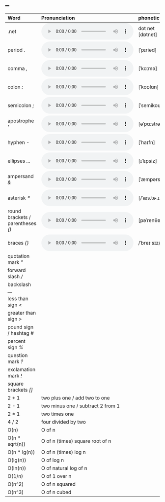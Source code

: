 
# _

| Word  | Pronunciation | phonetic |
| :-- | :-- | :-- |
| .net | <audio :src="$withBase('/audio/dot-net.mp3')" controls="controls" controlslist="nodownload"></audio> | dot net [dɒtnet] |
| period _._ | <audio :src="$withBase('/audio/period.mp3')" controls="controls" controlslist="nodownload"></audio> | [ˈpɪriəd] |
| comma _,_ | <audio :src="$withBase('/audio/comma.mp3')" controls="controls" controlslist="nodownload"></audio> | [ˈkɑːmə] |
| colon _:_ | <audio :src="$withBase('/audio/colon.mp3')" controls="controls" controlslist="nodownload"></audio> | [ˈkoʊlɑn] |
| semicolon _;_ | <audio :src="$withBase('/audio/semicolon.mp3')" controls="controls" controlslist="nodownload"></audio> | [ˈsemikoʊlən] |
| apostrophe _'_ | <audio :src="$withBase('/audio/apostrophe.mp3')" controls="controls" controlslist="nodownload"></audio> | [əˈpɑːstrəfi] |
| hyphen _-_ | <audio :src="$withBase('/audio/hyphen.mp3')" controls="controls" controlslist="nodownload"></audio> | [ˈhaɪfn] |
| ellipses _..._ | <audio :src="$withBase('/audio/ellipses.mp3')" controls="controls" controlslist="nodownload"></audio> | [ɪˈlɪpsiz] |
| ampersand _&_ | <audio :src="$withBase('/audio/ampersand.mp3')" controls="controls" controlslist="nodownload"></audio> | [ˈæmpərsænd] |
| asterisk _*_ | <audio :src="$withBase('/audio/asterisk.mp3')" controls="controls" controlslist="nodownload"></audio> | [/ˈæs.tɚ.ɪsk/] |
| round brackets / parentheses _()_ | <audio :src="$withBase('/audio/parentheses.mp3')" controls="controls" controlslist="nodownload"></audio> | [pəˈrenθəsiːz] |
| braces _{}_ | <audio :src="$withBase('/audio/braces.mp3')" controls="controls" controlslist="nodownload"></audio> | /ˈbreɪ·sɪz/ |
| quotation mark _"_ |  |  |
| forward slash _/_ |  |  |
| backslash _\_ |  |  |
| less than sign _<_ |  |  |
| greater than sign _>_ |  |  |
| pound sign / hashtag _#_ |  |  |
| percent sign _%_ |  |  |
| question mark _?_ |  |  |
| exclamation mark _!_ |  |  |
| square brackets _[]_ |  |  |
| 2 + 1 | two plus one / add two to one |  |
| 2 - 1 | two minus one / subtract 2 from 1 |  |
| 2 * 1 | two times one |  |
| 4 / 2 | four divided by two |  |
| O(n) | O of n |  |
| O(n * sqrt(n)) | O of n (times) square root of n |  |
| O(n * lg(n)) | O of n (times) log n |  |
| O(lg(n)) | O of log n |  |
| O(ln(n)) | O of natural log of n |  |
| O(1/n) | O of 1 over n |  |
| O(n^2) | O of n squared |  |
| O(n^3) | O of n cubed |  |
